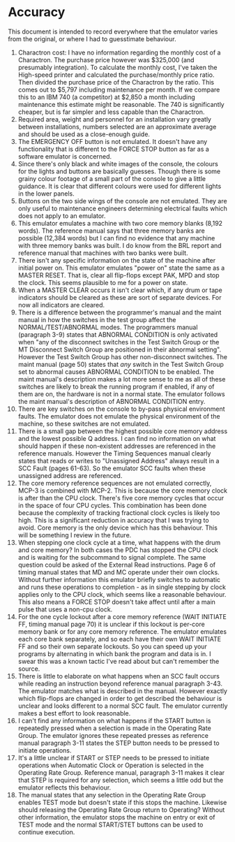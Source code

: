 ﻿# Accuracy

This document is intended to record everywhere that the emulator varies from the original, or where I had to guesstimate behaviour.

1. Charactron cost: I have no information regarding the monthly cost of a Charactron. The purchase price however was $325,000 (and presumably integration). To calculate the monthly cost, I've taken the High-speed printer and calculated the purchase/monthly price ratio. Then divided the purchase price of the Charactron by the ratio. This comes out to $5,797 including maintenance per month. If we compare this to an IBM 740 (a competitor) at $2,850 a month including maintenance this estimate might be reasonable. The 740 is significantly cheaper, but is far simpler and less capable than the Charactron.
2. Required area, weight and personnel for an installation vary greatly between installations, numbers selected are an approximate average and should be used as a close-enough guide.
1. The EMERGENCY OFF button is not emulated. It doesn't have any functionality that is different to the FORCE STOP button as far as a software emulator is concerned.
1. Since there's only black and white images of the console, the colours for the lights and buttons are basically guesses. Though there is some grainy colour footage of a small part of the console to give a little guidance. It is clear that different colours were used for different lights in the lower panels.
1. Buttons on the two side wings of the console are not emulated. They are only useful to maintenance engineers determining electrical faults which does not apply to an emulator.
1. This emulator emulates a machine with two core memory blanks (8,192 words). The reference manual says that three memory banks are possible (12,384 words) but I can find no evidence that any machine with three memory banks was built. I do know from the BRL report and reference manual that machines with two banks were built.
1. There isn't any specific information on the state of the machine after initial power on. This emulator emulates "power on" state the same as a MASTER RESET. That is, clear all flip-flops except PAK, MPD and stop the clock. This seems plausible to me for a power on state.
1. When a MASTER CLEAR occurs it isn't clear which, if any drum or tape indicators should be cleared as these are sort of separate devices. For now all indicators are cleared.
1. There is a difference between the programmer's manual and the maint manual in how the switches in the test group affect the NORMAL/TEST/ABNORMAL modes. The programmers manual (paragraph 3-9) states that ABNORMAL CONDITION is only activated when "any of the disconnect switches in the Test Switch Group or the MT Disconnect Switch Group are positioned in their abnormal setting". However the Test Switch Group has other non-disconnect switches. The maint manual (page 50) states that *any* switch in the Test Switch Group set to abnormal causes ABNORMAL CONDITION to be enabled. The maint manual's description makes a lot more sense to me as all of these switches are likely to break the running program if enabled, if any of them are on, the hardware is not in a normal state. The emulator follows the maint manual's description of ABNORMAL CONDITION entry.
1. There are key switches on the console to by-pass physical environment faults. The emulator does not emulate the physical environment of the machine, so these switches are not emulated.
1. There is a small gap between the highest possible core memory address and the lowest possible Q address. I can find no information on what should happen if these non-existent addresses are referenced in the reference manuals. However the Timing Sequences manual clearly states that reads or writes to "Unassigned Address" always result in a SCC Fault (pages 61-63). So the emulator SCC faults when these unassigned address are referenced.
1. The core memory reference sequences are not emulated correctly, MCP-3 is combined with MCP-2. This is because the core memory clock is after than the CPU clock. There's five core memory cycles that occur in the space of four CPU cycles. This combination has been done because the complexity of tracking fractional clock cycles is likely too high. This is a significant reduction in accuracy that I was trying to avoid. Core memory is the only device which has this behaviour. This will be something I review in the future.
1. When stepping one clock cycle at a time, what happens with the drum and core memory? In both cases the PDC has stopped the CPU clock and is waiting for the subcommand to signal complete. The same question could be asked of the External Read instructions. Page 6 of timing manual states that MD and MC operate under their own clocks. Without further information this emulator briefly switches to automatic and runs these operations to completion - as in single stepping by clock applies only to the CPU clock, which seems like a reasonable behaviour. This also means a FORCE STOP doesn't take affect until after a main pulse that uses a non-cpu clock.
1. For the one cycle lockout after a core memory reference (WAIT INITIATE FF, timing manual page 70) it is unclear if this lockout is per-core memory bank or for any core memory reference. The emulator emulates each core bank separately, and so each have their own WAIT INITIATE FF and so their own separate lockouts. So you can speed up your programs by alternating in which bank the program and data is in. I swear this was a known tactic I've read about but can't remember the source.
1. There is little to elaborate on what happens when an SCC fault occurs while reading an instruction beyond reference manual paragraph 3-43. The emulator matches what is described in the manual. However exactly which flip-flops are changed in order to get described the behaviour is unclear and looks different to a normal SCC fault. The emulator currently makes a best effort to look reasonable.
1. I can't find any information on what happens if the START button is repeatedly pressed when a selection is made in the Operating Rate Group. The emulator ignores these repeated presses as reference manual paragraph 3-11 states the STEP button needs to be pressed to initiate operations.
1. It's a little unclear if START or STEP needs to be pressed to initiate operations when Automatic Clock or Operation is selected in the Operating Rate Group. Reference manual, paragraph 3-11 makes it clear that STEP is required for any selection, which seems a little odd but the emulator reflects this behaviour.
1. The manual states that any selection in the Operating Rate Group enables TEST mode but doesn't state if this stops the machine. Likewise should releasing the Operating Rate Group return to Operating? Without other information, the emulator stops the machine on entry or exit of TEST mode and the normal START/STET buttons can be used to continue execution.